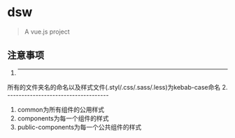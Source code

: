 # dsw
> A vue.js project

## 注意事项
1. ------------------------------------
  所有的文件夹名的命名以及样式文件(.styl/.css/.sass/.less)为kebab-case命名
2. ------------------------------------
  1) common为所有组件的公用样式
  2) components为每一个组件的样式
  3) public-components为每一个公共组件的样式
